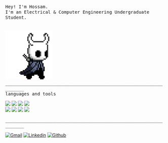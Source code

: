 <!---
- 👋 Hi, I’m @who-sam
- 👀 I’m interested in ...
- 🌱 I’m currently learning ...
- 💞️ I’m looking to collaborate on ...
- 📫 How to reach me ...
- 😄 Pronouns: ...
- ⚡ Fun fact: ...


who-sam/who-sam is a ✨ special ✨ repository because its `README.md` (this file) appears on your GitHub profile.
You can click the Preview link to take a look at your changes.
--->
<p align="left">
  <br>
  <samp>
    Hey! I'm Hossam.
    <br>I'm an Electrical & Computer Engineering Undergraduate Student.<br>
  </samp>

  <div style="height: 20px;"></div> <!-- Adds vertical space above the image -->
  <img src="https://raw.githubusercontent.com/who-sam/who-sam/main/assets/hollor_knight3.gif" width="150"/>
  <br>
  <samp>
    __________________________________________________________________<br>
    languages and tools<br>
  </samp>

  <img src="https://img.shields.io/badge/-C%20&%20C++-659ad2?style=flat&logo=c%2B%2B&logoColor=ffffff"> <img src="https://img.shields.io/badge/-Python%203-black?style=flat&logo=python&logoColor=white"> <img src="https://img.shields.io/badge/-Go-00ADD8?style=flat&logo=go&logoColor=white"> <img src="https://img.shields.io/badge/-Bash-121011?style=flat&logo=gnu-bash&logoColor=white"> <br/> <img src="https://img.shields.io/badge/-Arch%20Linux-1793D1?style=flat&logo=arch-linux&logoColor=white"> <img src="https://img.shields.io/badge/-Vim-019733?style=flat&logo=vim&logoColor=white"> <img src="https://img.shields.io/badge/-tmux-1bb91f?style=flat&logo=tmux&logoColor=white"> <img src="https://img.shields.io/badge/-Git-F05032?style=flat&logo=git&logoColor=white"> <br/>

  <samp>
    __________________________________________________________________<br>
  </samp>
</p>


<!---
<img src="https://media.giphy.com/media/SsCYf6DRFJrOpP0IoM/giphy.gif" width="70">

![GitHub stats](https://github-readme-stats.vercel.app/api?username=who-sam&layout=compact&theme=tokyonight)
![Top Langs](https://github-readme-stats.vercel.app/api/top-langs/?username=who-sam&layout=compact&theme=tokyonight)
--->

[![Gmail](https://img.shields.io/badge/-Gmail-c14438?style=flat&logo=Gmail&logoColor=white&link=mailto:hossam.samy.rashed@gmail.com)](mailto:hossam.samy.rashed@gmail.com)
[![Linkedin](https://img.shields.io/badge/-LinkedIn-blue?style=flat&logo=Linkedin&logoColor=white)](https://www.linkedin.com/in/whosam-rashed/)
[![Github](https://img.shields.io/badge/-Github-000?style=flat&logo=Github&logoColor=white)](https://github.com/who-sam)
